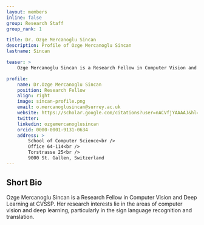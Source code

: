 ```yaml
---
layout: members
inline: false
group: Research Staff
group_rank: 1

title: Dr. Ozge Mercanoglu Sincan
description: Profile of Ozge Mercanoglu Sincan
lastname: Sincan

teaser: >
    Ozge Mercanoglu Sincan is a Research Fellow in Computer Vision and Deep Learning at CVSSP. Her research interests lie in the areas of computer vision and deep learning, particularly in the sign language recognition and translation.

profile:
    name: Dr.Ozge Mercanoglu Sincan
    position: Research Fellow
    align: right
    image: sincan-profile.png
    email: o.mercanoglusincan@surrey.ac.uk
    website: https://scholar.google.com/citations?user=nACVfjYAAAAJ&hl=en&oi=ao
    twitter: 
    linkedin: ozgemercanoglusincan
    orcid: 0000-0001-9131-0634
    address: >
        School of Computer Science<br />
        Office 64-114<br />
        Torstrasse 25<br />
        9000 St. Gallen, Switzerland
---
```


## Short Bio

Ozge Mercanoglu Sincan is a Research Fellow in Computer Vision and Deep Learning at CVSSP. Her research interests lie in the areas of computer vision and deep learning, particularly in the sign language recognition and translation.